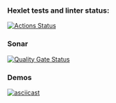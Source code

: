 ### Hexlet tests and linter status:
[![Actions Status](https://github.com/kalaysolay/java-project-71/actions/workflows/hexlet-check.yml/badge.svg)](https://github.com/kalaysolay/java-project-71/actions)

### Sonar

[![Quality Gate Status](https://sonarcloud.io/api/project_badges/measure?project=kalaysolay_java-project-71&metric=alert_status)](https://sonarcloud.io/summary/new_code?id=kalaysolay_java-project-71)


### Demos
[![asciicast](https://asciinema.org/a/ljfkV6P6ndJzFhTtbBaOP4ORL.svg)](https://asciinema.org/a/ljfkV6P6ndJzFhTtbBaOP4ORL)
